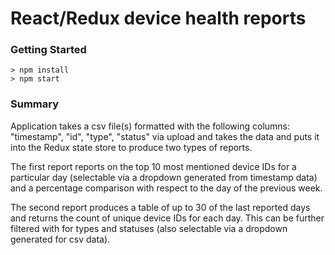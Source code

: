 # React/Redux device health reports

### Getting Started

```
> npm install
> npm start
```

### Summary

Application takes a csv file(s) formatted with the following columns: "timestamp", "id", "type", "status" via upload and takes the data and puts it into the Redux state store to produce two types of reports.

The first report reports on the top 10 most mentioned device IDs for a particular day (selectable via a dropdown generated from timestamp data) and a percentage comparison with respect to the day of the previous week.

The second report produces a table of up to 30 of the last reported days and returns the count of unique device IDs for each day. This can be further filtered with for types and statuses (also selectable via a dropdown generated for csv data).